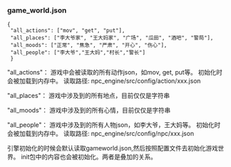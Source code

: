
### game_world.json
```
{
 "all_actions": ["mov", "get", "put"],
 "all_places": ["李大爷家", "王大妈家", "广场", "瓜田", "酒吧", "警局"],
 "all_moods": ["正常", "焦急", "严肃", "开心", "伤心"],
 "all_people": ["李大爷","王大妈","村长","警长"]
 }
```
"all_actions"： 游戏中会被读取的所有动作json，如mov, get, put等。
                初始化时会被加载到内存中。
                读取路径: npc_engine/src/config/action/xxx.json

"all_places"： 游戏中涉及到的所有地点，目前仅仅是字符串

"all_moods"： 游戏中涉及到的所有心情，目前仅仅是字符串

"all_people"： 游戏中涉及到的所有人物json，如李大爷，王大妈等。
                初始化时会被加载到内存中。
                读取路径: npc_engine/src/config/npc/xxx.json

引擎初始化的时候会默认读取gameworld.json,然后按照配置文件去初始化游戏世界。
init包中的内容也会被初始化。两者是叠加的关系。


